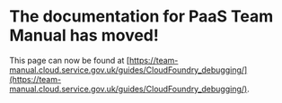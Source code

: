 
# The documentation for PaaS Team Manual has moved!
This page can now be found at [https://team-manual.cloud.service.gov.uk/guides/CloudFoundry_debugging/](https://team-manual.cloud.service.gov.uk/guides/CloudFoundry_debugging/).
